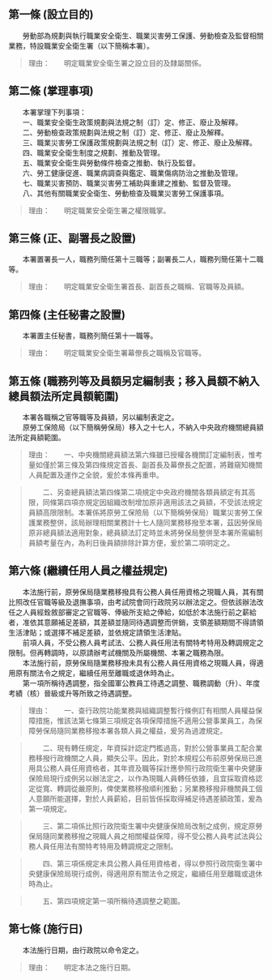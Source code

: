 第一條 (設立目的)
-----------------
　　勞動部為規劃與執行職業安全衛生、職業災害勞工保護、勞動檢查及監督相關業務，特設職業安全衛生署（以下簡稱本署）。  
> 理由：　　明定職業安全衛生署之設立目的及隸屬關係。



第二條 (掌理事項)
-----------------
　　本署掌理下列事項：  
　　一、職業安全衛生政策規劃與法規之制（訂）定、修正、廢止及解釋。  
　　二、勞動檢查政策規劃與法規之制（訂）定、修正、廢止及解釋。  
　　三、職業災害勞工保護政策規劃與法規之制（訂）定、修正、廢止及解釋。  
　　四、職業安全衛生制度之規劃、推動及管理。  
　　五、職業安全衛生與勞動條件檢查之推動、執行及監督。  
　　六、勞工健康促進、職業病調查與鑑定、職業傷病防治之推動及管理。  
　　七、職業災害預防、職業災害勞工補助與重建之推動、監督及管理。  
　　八、其他有關職業安全衛生、勞動檢查及職業災害勞工保護事項。  
> 理由：　　明定職業安全衛生署之權限職掌。



第三條 (正、副署長之設置)
-------------------------
　　本署置署長一人，職務列簡任第十三職等；副署長二人，職務列簡任第十二職等。  
> 理由：　　明定職業安全衛生署首長、副首長之職稱、官職等及員額。



第四條 (主任秘書之設置)
-----------------------
　　本署置主任秘書，職務列簡任第十一職等。  
> 理由：　　明定職業安全衛生署幕僚長之職稱及官職等。



第五條 (職務列等及員額另定編制表；移入員額不納入總員額法所定員額範圍)
---------------------------------------------------------------------
　　本署各職稱之官等職等及員額，另以編制表定之。  
　　原勞工保險局（以下簡稱勞保局）移入之十七人，不納入中央政府機關總員額法所定員額範圍。  
> 理由：　　一、中央機關總員額法第六條雖已授權各機關訂定編制表，惟考量如僅於第三條及第四條規定首長、副首長及幕僚長之配置，將難窺知機關人員配置及運作之全貌，爰於本條再重申。

> 　　二、另查總員額法第四條第二項規定中央政府機關各類員額定有其高限，同條第四項亦規定因組織改制增加原非適用該法之員額，不受該法規定員額高限限制。本署係將原勞工保險局（以下簡稱勞保局）職業災害勞工保護業務整併，該局辦理相關業務計十七人隨同業務移撥至本署，茲因勞保局原非總員額法適用對象，總員額法訂定時並未將勞保局整併至本署所需編制員額考量在內，為利日後員額排除計算方便，爰於第二項明定之。



第六條 (繼續任用人員之權益規定)
-------------------------------
　　本法施行前，原勞保局隨業務移撥具有公務人員任用資格之現職人員，其有關比照改任官職等級及退撫事項，由考試院會同行政院另以辦法定之。但依該辦法改任之人員經銓敘部審定之官職等、俸級所支給之俸給，如低於本法施行前之薪給者，准依其意願補足差額，其差額並隨同待遇調整而併銷，支領差額期間不得請領生活津貼；或選擇不補足差額，並依規定請領生活津貼。  
　　前項人員，不受公務人員考試法、公務人員任用法有關特考特用及轉調規定之限制。但再轉調時，以原請辦考試機關及所屬機關、本署之職務為限。  
　　本法施行前，原勞保局隨業務移撥未具有公務人員任用資格之現職人員，得適用原有關法令之規定，繼續任用至離職或退休時為止。  
　　第一項所稱待遇調整，指全國軍公教員工待遇之調整、職務調動（升）、年度考績（核）晉級或升等所致之待遇調整。  
> 理由：　　一、查行政院功能業務與組織調整暫行條例訂有相關人員權益保障措施，惟該法第七條第三項規定各項保障措施不適用公營事業員工，為保障勞保局隨同業務移撥本署各類人員之權益，爰另為過渡規定。

> 　　二、現有轉任規定，年資採計認定門檻過高，對於公營事業員工配合業務移撥行政機關之人員，顯失公平。因此，對於本規程公布前原勞保局已進用具公務人員任用資格者，其年資及職等採計應參照行政院衛生署中央健康保險局現行成例另以辦法定之，以作為現職人員轉任依據，且宜採取資格認定從寬、轉調從嚴原則，俾使業務移撥順利推動；另業務移撥非機關員工個人意願所能選擇，對於人員薪給，目前皆係採取得補足待遇差額政策，爰為第一項規定。

> 　　三、第二項係比照行政院衛生署中央健康保險局改制之成例，規定原勞保局隨同業務移撥之現職人員之相關權益保障，得不受公務人員考試法與公務人員任用法有關特考特用及轉調規定之限制。

> 　　四、第三項係規定未具公務人員任用資格者，得以參照行政院衛生署中央健康保險局現行成例，得適用原有關法令之規定，繼續任用至離職或退休時為止。

> 　　五、第四項規定第一項所稱待遇調整之範圍。



第七條 (施行日)
---------------
　　本法施行日期，由行政院以命令定之。  
> 理由：　　明定本法之施行日期。